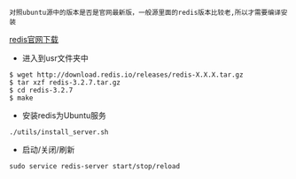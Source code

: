`对照ubuntu源中的版本是否是官网最新版，一般源里面的redis版本比较老,所以才需要编译安装`

[redis官网下载](https://redis.io/download)

+ 进入到usr文件夹中
```
$ wget http://download.redis.io/releases/redis-X.X.X.tar.gz
$ tar xzf redis-3.2.7.tar.gz
$ cd redis-3.2.7
$ make
```
+ 安装redis为Ubuntu服务
```
./utils/install_server.sh
```
+ 启动/关闭/刷新
```
sudo service redis-server start/stop/reload
```


